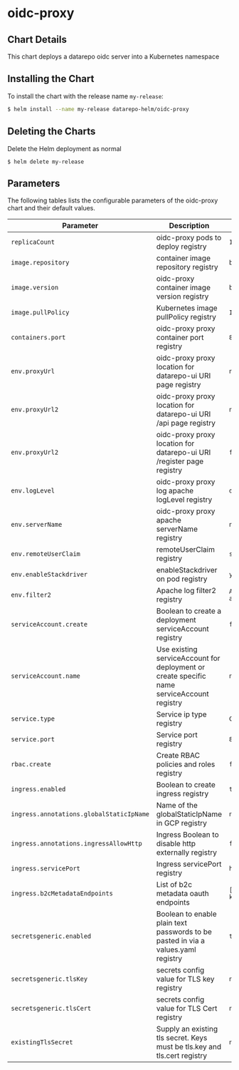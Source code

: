 # oidc-proxy

## Chart Details
This chart deploys a datarepo oidc server into a Kubernetes namespace

## Installing the Chart

To install the chart with the release name `my-release`:

```bash
$ helm install --name my-release datarepo-helm/oidc-proxy
```

## Deleting the Charts

Delete the Helm deployment as normal

```
$ helm delete my-release
```

## Parameters

The following tables lists the configurable parameters of the oidc-proxy chart and their default values.

|                   Parameter                   | Description                                                                                | Default                                                                                                                        |
|-----------------------------------------------|--------------------------------------------------------------------------------------------|--------------------------------------------------------------------------------------------------------------------------------|
| `replicaCount`                        | oidc-proxy pods to deploy registry                                                         | `1`                                                                                                                            |
| `image.repository`                        | container image repository registry                                                        | `broadinstitute/openidc-proxy`                                                                                                 |
| `image.version`                        | oidc-proxy container image version registry                                                | `bernick_tcell`                                                                                                                |
| `image.pullPolicy`                        | Kubernetes image pullPolicy registry                                                       | `IfNotPresent`                                                                                                                 |
| `containers.port`                        | oidc-proxy proxy container port registry                                                   | `80`                                                                                                                           |
| `env.proxyUrl`                        | oidc-proxy proxy location for datarepo-ui URI page registry                                | `nil`                                                                                                                          |
| `env.proxyUrl2`                        | oidc-proxy proxy location for datarepo-ui URI /api page registry                           | `nil`                                                                                                                          |
| `env.proxyUrl2`                        | oidc-proxy proxy location for datarepo-ui URI /register page registry                      | `false`                                                                                                                        |
| `env.logLevel`                        | oidc-proxy proxy log apache logLevel registry                                              | `debug`                                                                                                                        |
| `env.serverName`                        | oidc-proxy proxy apache serverName registry                                                | `nil`                                                                                                                          |
| `env.remoteUserClaim`                        | remoteUserClaim registry                                                                   | `sub`                                                                                                                          |
| `env.enableStackdriver`                        | enableStackdriver on pod registry                                                          | `yes`                                                                                                                          |
| `env.filter2`                        | Apache log filter2 registry                                                                | `AddOutputFilterByType DEFLATE application/json text/plain text/html application/javascript application/x-javascript`          |
| `serviceAccount.create`                        | Boolean to create a deployment serviceAccount registry                                     | `false`                                                                                                                        |
| `serviceAccount.name`                        | Use existing serviceAccount for deployment or create specific name serviceAccount registry | `nil`                                                                                                                          |
| `service.type`                        | Service ip type registry                                                                   | `ClusterIP`                                                                                                                    |
| `service.port`                        | Service port registry                                                                      | `80`                                                                                                                           |
| `rbac.create`                        | Create RBAC policies and roles registry                                                    | `false`                                                                                                                        |
| `ingress.enabled`                        | Boolean to create ingress registry                                                         | `true`                                                                                                                         |
| `ingress.annotations.globalStaticIpName`                        | Name of the globalStaticIpName in GCP registry                                             | `nil`                                                                                                                          |
| `ingress.annotations.ingressAllowHttp`                        | Ingress Boolean to disable http externally registry                                        | `false`                                                                                                                        |
| `ingress.servicePort`                        | Ingress servicePort registry                                                               | `http`                                                                                                                         |
| `ingress.b2cMetadataEndpoints`                        | List of b2c metadata oauth endpoints                                                       | `[https://terradevb2c.b2clogin.com/terradevb2c.onmicrosoft.com/B2C_1A_SIGNUP_SIGNIN/v2.0/.well-known/openid-configuration...]` |
| `secretsgeneric.enabled`                        | Boolean to enable plain text passwords to be pasted in via a values.yaml registry          | `true`                                                                                                                         |
| `secretsgeneric.tlsKey`                        | secrets config value for TLS key registry                                                  | `nil`                                                                                                                          |
| `secretsgeneric.tlsCert`                        | secrets config value for TLS Cert registry                                                 | `nil`                                                                                                                          |
| `existingTlsSecret`                        | Supply an existing tls secret. Keys must be tls.key and tls.cert registry                  | `nil`                                                                                                                          |
